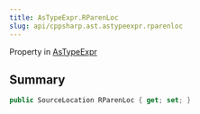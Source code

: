 ```yaml
---
title: AsTypeExpr.RParenLoc
slug: api/cppsharp.ast.astypeexpr.rparenloc
---
```

Property in [AsTypeExpr](/api/cppsharp/ast/astypeexpr)

## Summary



```csharp
public SourceLocation RParenLoc { get; set; }
```

